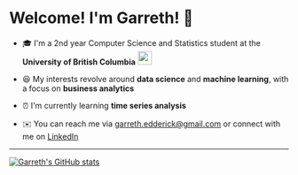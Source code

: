 # Welcome! I'm Garreth! 👋

- 🎓  I'm a 2nd year Computer Science and Statistics student at the  **University of British Columbia**   <img style="height:25px; width:25px;" src = "https://media4.giphy.com/media/elPWwFi9qXhFRLxPaY/giphy.gif?cid=ecf05e47bkmun0txjxx734zz885cye905lu68w5o1ai9f0wh&rid=giphy.gif&ct=s">

- 😆  My interests revolve around **data science** and **machine learning**, with a focus on **business analytics**

- ⏰ I'm currently learning **time series analysis**

- ✉️ You can reach me via garreth.edderick@gmail.com or connect with me on [LinkedIn](https://www.linkedin.com/in/garrethlee)

---

[![Garreth's GitHub stats](https://github-readme-stats.vercel.app/api?username=garrethlee)](https://github.com/garrethlee/github-readme-stats)

